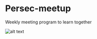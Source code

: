 # Persec-meetup
Weekly meeting program to learn together

![alt text](https://static.wixstatic.com/media/d462aa_b2be2a3c1aeb462e929fabcb032f5820~mv2.png/v1/fill/w_230,h_111,al_c,q_85,usm_0.66_1.00_0.01/persec%252520logo%252520new%252520website_edit.webp)

